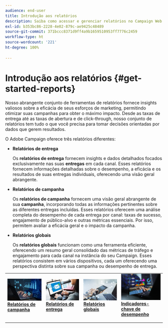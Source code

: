 ```yaml
---
audience: end-user
title: Introdução aos relatórios
description: Saiba como acessar e gerenciar relatórios no Campaign Web
exl-id: b353bc86-2228-4e02-879c-ae9425c48489
source-git-commit: 371bccc8371d9ff4a9b1659510953ff7776c2459
workflow-type: ht
source-wordcount: '221'
ht-degree: 100%

---
```



# Introdução aos relatórios {#get-started-reports}

Nosso abrangente conjunto de ferramentas de relatórios fornece insights valiosos sobre a eficácia de seus esforços de marketing, permitindo otimizar suas campanhas para obter o máximo impacto. Desde as taxas de entrega até as taxas de abertura e de click-through, nosso conjunto de relatórios tem tudo o que você precisa para tomar decisões orientadas por dados que gerem resultados.

O Adobe Campaign oferece três relatórios diferentes:

* **Relatórios de entrega**

  Os **relatórios de entrega** fornecem insights e dados detalhados focados exclusivamente nas suas **entregas** em cada canal. Esses relatórios fornecem informações detalhadas sobre o desempenho, a eficácia e os resultados de suas entregas individuais, oferecendo uma visão geral abrangente.


* **Relatórios de campanha**

  Os **relatórios de campanha** fornecem uma visão geral abrangente de sua **campanha**, incorporando todas as informações pertinentes sobre as diferentes entregas incluídas. Esses relatórios oferecem uma análise completa do desempenho de cada entrega por canal: taxas de sucesso, engajamento de público-alvo e outras métricas essenciais. Por isso, permitem avaliar a eficácia geral e o impacto da campanha.


* **Relatórios globais**

  Os **relatórios globais** funcionam como uma ferramenta eficiente, oferecendo um resumo geral consolidado das métricas de tráfego e engajamento para cada canal na instância do seu Campaign. Esses relatórios consistem em vários dispositivos, cada um oferecendo uma perspectiva distinta sobre sua campanha ou desempenho de entrega.

<table style="table-layout:fixed"><tr style="border: 0;">
<td>
<a href="campaign-reports.md">
<img alt="Validação" src="assets/do-not-localize/campaign_report.jpeg">
</a>
<div>
<a href="campaign-reports.md"><strong>Relatórios de campanha</strong></a>
</div>
<p>
</td>
<td>
<a href="delivery-reports.md">
<img alt="Lead" src="assets/do-not-localize/email_report.jpeg">
</a>
<div><a href="delivery-reports.md"><strong>Relatórios de entrega</strong>
</div>
<p>
</td>
<td>
<a href="global-reports.md">
<img alt="Pouco frequente" src="assets/do-not-localize/push_report.jpeg">
</a>
<div>
<a href="global-reports.md"><strong> Relatórios globais<strong></strong></a>
</div>
<p></td>
<td>
<a href="kpis.md">
<img alt="Validação" src="assets/do-not-localize/kpis.jpeg">
</a>
<div>
<a href="kpis.md"><strong>Indicadores-chave de desempenho</strong></a>
</div>
<p>
</td>
</tr></table>
